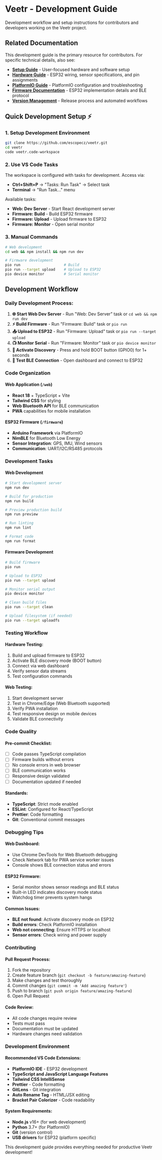 # Veetr - Development Guide

Development workflow and setup instructions for contributors and developers working on the Veetr project.

## Related Documentation

This development guide is the primary resource for contributors. For specific technical details, also see:

- **[Setup Guide](./SETUP.md)** - User-focused hardware and software setup
- **[Hardware Guide](./HARDWARE.md)** - ESP32 wiring, sensor specifications, and pin assignments
- **[PlatformIO Guide](./PLATFORMIO.md)** - PlatformIO configuration and troubleshooting
- **[Firmware Documentation](../firmware/readme.md)** - ESP32 implementation details and BLE protocol
- **[Version Management](./VERSION_MANAGEMENT.md)** - Release process and automated workflows

## Quick Development Setup ⚡

### 1. Setup Development Environment
```bash
git clone https://github.com/escopecz/veetr.git
cd veetr
code veetr.code-workspace
```

### 2. Use VS Code Tasks
The workspace is configured with tasks for development. Access via:
- **Ctrl+Shift+P** → "Tasks: Run Task" → Select task
- **Terminal** → "Run Task..." menu

Available tasks:
- **Web: Dev Server** - Start React development server
- **Firmware: Build** - Build ESP32 firmware  
- **Firmware: Upload** - Upload firmware to ESP32
- **Firmware: Monitor** - Open serial monitor

### 3. Manual Commands
```bash
# Web development
cd web && npm install && npm run dev

# Firmware development  
pio run                    # Build
pio run --target upload    # Upload to ESP32
pio device monitor         # Serial monitor
```

## Development Workflow

### Daily Development Process:
1. **🌐 Start Web Dev Server** - Run "Web: Dev Server" task or `cd web && npm run dev`
2. **⚡ Build Firmware** - Run "Firmware: Build" task or `pio run`
3. **📤 Upload to ESP32** - Run "Firmware: Upload" task or `pio run --target upload` 
4. **📺 Monitor Serial** - Run "Firmware: Monitor" task or `pio device monitor`
5. **🔘 Activate Discovery** - Press and hold BOOT button (GPIO0) for 1+ seconds
6. **🔗 Test BLE Connection** - Open dashboard and connect to ESP32

### Code Organization

#### Web Application (`/web`)
- **React 18** + TypeScript + Vite
- **Tailwind CSS** for styling
- **Web Bluetooth API** for BLE communication
- **PWA** capabilities for mobile installation

#### ESP32 Firmware (`/firmware`)
- **Arduino Framework** via PlatformIO
- **NimBLE** for Bluetooth Low Energy
- **Sensor Integration**: GPS, IMU, Wind sensors
- **Communication**: UART/I2C/RS485 protocols

### Development Tasks

#### Web Development
```bash
# Start development server
npm run dev

# Build for production
npm run build

# Preview production build
npm run preview

# Run linting
npm run lint

# Format code
npm run format
```

#### Firmware Development
```bash
# Build firmware
pio run

# Upload to ESP32
pio run --target upload

# Monitor serial output
pio device monitor

# Clean build files
pio run --target clean

# Upload filesystem (if needed)
pio run --target uploadfs
```

### Testing Workflow

#### Hardware Testing:
1. Build and upload firmware to ESP32
2. Activate BLE discovery mode (BOOT button)
3. Connect via web dashboard
4. Verify sensor data streams
5. Test configuration commands

#### Web Testing:
1. Start development server
2. Test in Chrome/Edge (Web Bluetooth supported)
3. Verify PWA installation
4. Test responsive design on mobile devices
5. Validate BLE connectivity

### Code Quality

#### Pre-commit Checklist:
- [ ] Code passes TypeScript compilation
- [ ] Firmware builds without errors
- [ ] No console errors in web browser
- [ ] BLE communication works
- [ ] Responsive design validated
- [ ] Documentation updated if needed

#### Standards:
- **TypeScript**: Strict mode enabled
- **ESLint**: Configured for React/TypeScript
- **Prettier**: Code formatting
- **Git**: Conventional commit messages

### Debugging Tips

#### Web Dashboard:
- Use Chrome DevTools for Web Bluetooth debugging
- Check Network tab for PWA service worker issues
- Console shows BLE connection status and errors

#### ESP32 Firmware:
- Serial monitor shows sensor readings and BLE status
- Built-in LED indicates discovery mode status
- Watchdog timer prevents system hangs

#### Common Issues:
- **BLE not found**: Activate discovery mode on ESP32
- **Build errors**: Check PlatformIO installation
- **Web not connecting**: Ensure HTTPS or localhost
- **Sensor errors**: Check wiring and power supply

### Contributing

#### Pull Request Process:
1. Fork the repository
2. Create feature branch (`git checkout -b feature/amazing-feature`)
3. Make changes and test thoroughly
4. Commit changes (`git commit -m 'Add amazing feature'`)
5. Push to branch (`git push origin feature/amazing-feature`)
6. Open Pull Request

#### Code Review:
- All code changes require review
- Tests must pass
- Documentation must be updated
- Hardware changes need validation

### Development Environment

#### Recommended VS Code Extensions:
- **PlatformIO IDE** - ESP32 development
- **TypeScript and JavaScript Language Features**
- **Tailwind CSS IntelliSense**
- **Prettier** - Code formatting
- **GitLens** - Git integration
- **Auto Rename Tag** - HTML/JSX editing
- **Bracket Pair Colorizer** - Code readability

#### System Requirements:
- **Node.js** v16+ (for web development)
- **Python** 3.7+ (for PlatformIO)
- **Git** (version control)
- **USB drivers** for ESP32 (platform specific)

This development guide provides everything needed for productive Veetr development!
